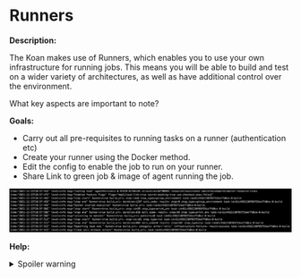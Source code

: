 # Runners

**Description:**

The Koan makes use of Runners, which enables you to use your own infrastructure for running jobs. This means you will be able to build and test on a wider variety of architectures, as well as have additional control over the environment.

What key aspects are important to note?

**Goals:**

- Carry out all pre-requisites to running tasks on a runner (authentication etc)
- Create your runner using the Docker method.
- Edit the config to enable the job to run on your runner.
- Share Link to green job & image of agent running the job.

![runner](/18%20Runners/src/runner.png)

**Help:**

<details>
  <summary>Spoiler warning</summary>

https://circleci.com/docs/2.0/runner-overview/
https://circleci.com/docs/2.0/runner-installation/ => note the authentication section
https://circleci.com/docs/2.0/runner-installation-docker/

</details>
